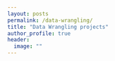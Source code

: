 ```yaml
---
layout: posts
permalink: /data-wrangling/
title: "Data Wrangling projects"
author_profile: true
header:
  image: ""
---
```

